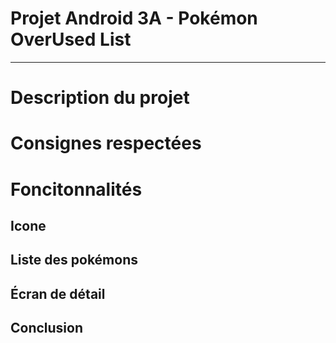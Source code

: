 # Projet Android 3A - Pokémon OverUsed List
---

# Description du projet




# Consignes respectées


# Foncitonnalités



## Icone



## Liste des pokémons



## Écran de détail




## Conclusion

